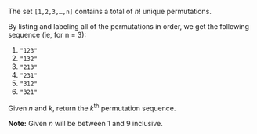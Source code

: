 The set `[1,2,3,…,n]` contains a total of *n*! unique permutations.

By listing and labeling all of the permutations in order, we get the following sequence (ie, for n = 3):

 1. `"123"`
 2. `"132"`
 3. `"213"`
 4. `"231"`
 5. `"312"`
 6. `"321"`

Given *n* and *k*, return the *k*<sup>th</sup> permutation sequence.

**Note:** Given *n* will be between 1 and 9 inclusive.
